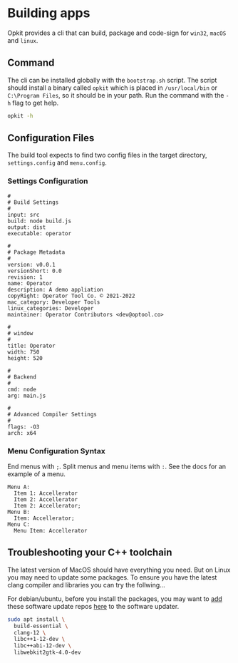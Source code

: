 # Building apps

Opkit provides a cli that can build, package and code-sign for
`win32`, `macOS` and `linux`.

## Command

The cli can be installed globally with the `bootstrap.sh` script.
The script should install a binary called `opkit` which is placed
in `/usr/local/bin` or `C:\Program Files`, so it should be in your
path. Run the command with the `-h` flag to get help.

```sh
opkit -h
```

## Configuration Files

The build tool expects to find two config files in the
target directory, `settings.config` and `menu.config`.

### Settings Configuration

```syntax
#
# Build Settings
#
input: src
build: node build.js
output: dist
executable: operator

#
# Package Metadata
#
version: v0.0.1
versionShort: 0.0
revision: 1
name: Operator
description: A demo appliation
copyRight: Operator Tool Co. © 2021-2022
mac_category: Developer Tools
linux_categories: Developer
maintainer: Operator Contributors <dev@optool.co>

#
# window
#
title: Operator
width: 750
height: 520

#
# Backend
#
cmd: node
arg: main.js

#
# Advanced Compiler Settings
#
flags: -O3
arch: x64
```

### Menu Configuration Syntax

End menus with `;`. Split menus and menu items with `:`. See the
docs for an example of a menu.

```syntax
Menu A:
  Item 1: Accellerator
  Item 2: Accellerator
  Item 2: Accellerator;
Menu B:
  Item: Accellerator;
Menu C:
  Menu Item: Accellerator
```

## Troubleshooting your C++ toolchain

The latest version of MacOS should have everything you need. But
on Linux you may need to update some packages. To ensure you have
the latest clang compiler and libraries you can try the follwing...

For debian/ubuntu, before you install the packages, you may want
to [add][0] these software update repos [here][1] to the software
updater.

```sh
sudo apt install \
  build-essential \
  clang-12 \
  libc++1-12-dev \
  libc++abi-12-dev \
  libwebkit2gtk-4.0-dev
```

[0]:https://linuxize.com/post/how-to-add-apt-repository-in-ubuntu/
[1]:https://apt.llvm.org/
